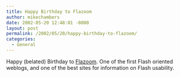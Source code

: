 ```yaml
---
title: Happy Birthday to Flazoom
author: mikechambers
date: 2002-05-20 12:48:01 -0800
layout: post
permalink: /2002/05/20/happy-birthday-to-flazoom/
categories:
  - General
---
```



Happy (belated) Birthday to [Flazoom][1]. One of the first Flash oriented weblogs, and one of the best sites for information on Flash usability.

 [1]: http://www.flazoom.com